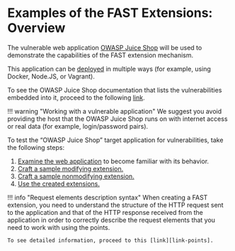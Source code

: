 [link-points]:              ../points/intro.md
[link-mod-extension]:       mod-extension.md
[link-non-mod-extension]:   non-mod-extension.md
[link-app-examination]:     app-examination.md
[link-juice-shop]:          https://www.owasp.org/index.php/OWASP_Juice_Shop_Project
[link-juice-shop-deploy]:   https://github.com/bkimminich/juice-shop#setup
[link-juice-shop-docs]:     https://bkimminich.gitbooks.io/pwning-owasp-juice-shop/content/
[link-using-extension]:     ../using-extension.md


#   Examples of the FAST Extensions: Overview

The vulnerable web application [OWASP Juice Shop][link-juice-shop] will be used to demonstrate the capabilities of the FAST extension mechanism.

This application can be [deployed][link-juice-shop-deploy] in multiple ways (for example, using Docker, Node.JS, or Vagrant).

To see the OWASP Juice Shop documentation that lists the vulnerabilities embedded into it, proceed to the following [link][link-juice-shop-docs].

!!! warning "Working with a vulnerable application"
    We suggest you avoid providing the host that the OWASP Juice Shop runs on with internet access or real data (for example, login/password pairs).

To test the “OWASP Juice Shop” target application for vulnerabilities, take the following steps:

1.  [Examine the web application][link-app-examination] to become familiar with its behavior.
2.  [Craft a sample modifying extension.][link-mod-extension]
3.  [Craft a sample nonmodifying extension.][link-non-mod-extension]
4.  [Use the created extensions.][link-using-extension]

!!! info "Request elements description syntax"
    When creating a FAST extension, you need to understand the structure of the HTTP request sent to the application and that of the HTTP response received from the application in order to correctly describe the request elements that you need to work with using the points.
    
    To see detailed information, proceed to this [link][link-points].
